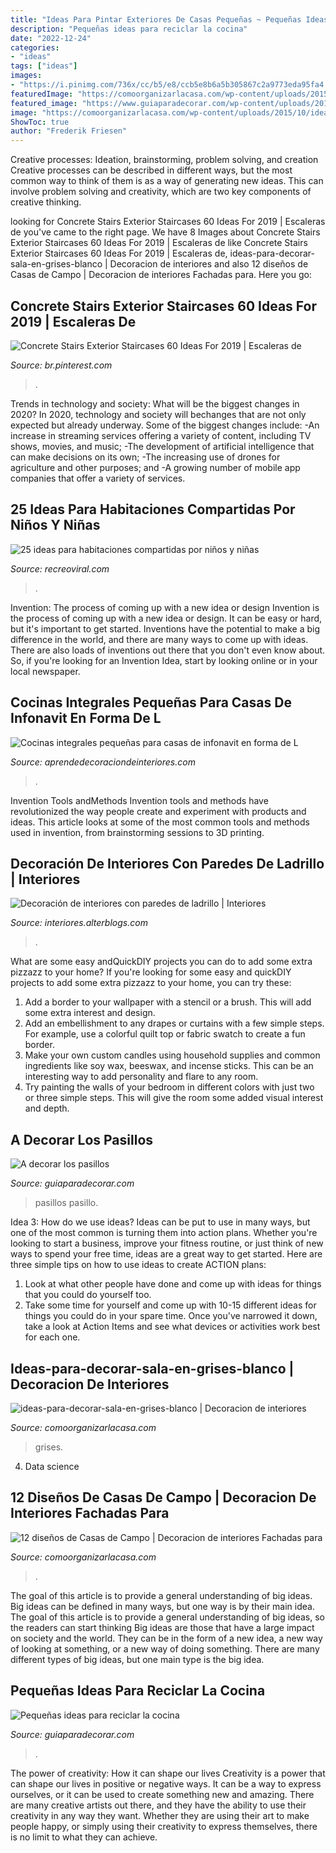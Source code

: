 ```yaml
---
title: "Ideas Para Pintar Exteriores De Casas Pequeñas ~ Pequeñas Ideas Para Reciclar La Cocina"
description: "Pequeñas ideas para reciclar la cocina"
date: "2022-12-24"
categories:
- "ideas"
tags: ["ideas"]
images:
- "https://i.pinimg.com/736x/cc/b5/e8/ccb5e8b6a5b305867c2a9773eda95fa4.jpg"
featuredImage: "https://comoorganizarlacasa.com/wp-content/uploads/2015/10/ideas-para-decorar-sala-en-grises-blanco.jpg"
featured_image: "https://www.guiaparadecorar.com/wp-content/uploads/2013/03/decoracion-de-pasillos-06-480x640.jpg"
image: "https://comoorganizarlacasa.com/wp-content/uploads/2015/10/ideas-para-decorar-sala-en-grises-blanco.jpg"
ShowToc: true
author: "Frederik Friesen"
---
```



Creative processes: Ideation, brainstorming, problem solving, and creation
Creative processes can be described in different ways, but the most common way to think of them is as a way of generating new ideas. This can involve problem solving and creativity, which are two key components of creative thinking.

	

		
looking for Concrete Stairs Exterior Staircases 60 Ideas For 2019 | Escaleras de you've came to the right page. We have 8 Images about Concrete Stairs Exterior Staircases 60 Ideas For 2019 | Escaleras de like Concrete Stairs Exterior Staircases 60 Ideas For 2019 | Escaleras de, ideas-para-decorar-sala-en-grises-blanco | Decoracion de interiores and also 12 diseños de Casas de Campo | Decoracion de interiores Fachadas para. Here you go:
		
    
## Concrete Stairs Exterior Staircases 60 Ideas For 2019 | Escaleras De

<img loading=lazy src="https://i.pinimg.com/736x/cc/b5/e8/ccb5e8b6a5b305867c2a9773eda95fa4.jpg" onerror="this.onerror=null;this.src='https://tse1.mm.bing.net/th?id=OIP.ct0vfozn0yaWeMn0RAJvkAAAAA&amp;pid=15.1';" alt="Concrete Stairs Exterior Staircases 60 Ideas For 2019 | Escaleras de">

_Source: br.pinterest.com_

>. 

	

Trends in technology and society: What will be the biggest changes in 2020?
In 2020, technology and society will bechanges that are not only expected but already underway. 
Some of the biggest changes include: 
-An increase in streaming services offering a variety of content, including TV shows, movies, and music; 
-The development of artificial intelligence that can make decisions on its own; 
-The increasing use of drones for agriculture and other purposes; and 
-A growing number of mobile app companies that offer a variety of services.

    
## 25 Ideas Para Habitaciones Compartidas Por Niños Y Niñas

<img loading=lazy src="https://www.recreoviral.com/wp-content/uploads/2015/10/Creativas-habitaciones-compartidas-por-niños-y-niñas-6.jpg" onerror="this.onerror=null;this.src='https://tse3.mm.bing.net/th?id=OIP.nI4W-43-cF2RM1XwlqPn5gHaFP&amp;pid=15.1';" alt="25 ideas para habitaciones compartidas por niños y niñas">

_Source: recreoviral.com_

>. 

	

Invention: The process of coming up with a new idea or design
Invention is the process of coming up with a new idea or design. It can be easy or hard, but it's important to get started. Inventions have the potential to make a big difference in the world, and there are many ways to come up with ideas. There are also loads of inventions out there that you don't even know about. So, if you're looking for an Invention Idea, start by looking online or in your local newspaper.

    
## Cocinas Integrales Pequeñas Para Casas De Infonavit En Forma De L

<img loading=lazy src="https://aprendedecoraciondeinteriores.com/wp-content/uploads/2019/06/Cocinas-integrales-pequenas-para-casas-de-infonavit-en-forma-de-L-225x300.jpg" onerror="this.onerror=null;this.src='https://tse2.mm.bing.net/th?id=OIP.ILxzKOE618WMeOWwIp_mpgAAAA&amp;pid=15.1';" alt="Cocinas integrales pequeñas para casas de infonavit en forma de L">

_Source: aprendedecoraciondeinteriores.com_

>. 

	

Invention Tools andMethods
Invention tools and methods have revolutionized the way people create and experiment with products and ideas. This article looks at some of the most common tools and methods used in invention, from brainstorming sessions to 3D printing.

    
## Decoración De Interiores Con Paredes De Ladrillo | Interiores

<img loading=lazy src="https://interiores.alterblogs.com/wp-content/uploads/2012/08/dormitorio-paredes-ladrillo.jpg" onerror="this.onerror=null;this.src='https://tse4.mm.bing.net/th?id=OIP.gDGRwzLGWvkWOfHcR-SXhQHaJ4&amp;pid=15.1';" alt="Decoración de interiores con paredes de ladrillo | Interiores">

_Source: interiores.alterblogs.com_

>. 

	

What are some easy andQuickDIY projects you can do to add some extra pizzazz to your home?
If you're looking for some easy and quickDIY projects to add some extra pizzazz to your home, you can try these:
1. Add a border to your wallpaper with a stencil or a brush. This will add some extra interest and design.
2. Add an embellishment to any drapes or curtains with a few simple steps. For example, use a colorful quilt top or fabric swatch to create a fun border.
3. Make your own custom candles using household supplies and common ingredients like soy wax, beeswax, and incense sticks. This can be an interesting way to add personality and flare to any room.
4. Try painting the walls of your bedroom in different colors with just two or three simple steps. This will give the room some added visual interest and depth.

    
## A Decorar Los Pasillos

<img loading=lazy src="https://www.guiaparadecorar.com/wp-content/uploads/2013/03/decoracion-de-pasillos-06-480x640.jpg" onerror="this.onerror=null;this.src='https://tse3.mm.bing.net/th?id=OIP._1B1heHRKiiswFEkoc-_mAHaJ4&amp;pid=15.1';" alt="A decorar los pasillos">

_Source: guiaparadecorar.com_

>pasillos pasillo. 

	

Idea 3: How do we use ideas?
Ideas can be put to use in many ways, but one of the most common is turning them into action plans. Whether you're looking to start a business, improve your fitness routine, or just think of new ways to spend your free time, ideas are a great way to get started. Here are three simple tips on how to use ideas to create ACTION plans:
1. Look at what other people have done and come up with ideas for things that you could do yourself too.
2. Take some time for yourself and come up with 10-15 different ideas for things you could do in your spare time. Once you've narrowed it down, take a look at Action Items and see what devices or activities work best for each one.

    
## Ideas-para-decorar-sala-en-grises-blanco | Decoracion De Interiores

<img loading=lazy src="https://comoorganizarlacasa.com/wp-content/uploads/2015/10/ideas-para-decorar-sala-en-grises-blanco.jpg" onerror="this.onerror=null;this.src='https://tse4.mm.bing.net/th?id=OIP.3tE2WRPZ7BcjVIRHrb7XXgHaLJ&amp;pid=15.1';" alt="ideas-para-decorar-sala-en-grises-blanco | Decoracion de interiores">

_Source: comoorganizarlacasa.com_

>grises. 

	

4. Data science 

    
## 12 Diseños De Casas De Campo | Decoracion De Interiores Fachadas Para

<img loading=lazy src="http://comoorganizarlacasa.com/wp-content/uploads/2017/08/12-ideas-de-casas-de-campo-pequeñas-3.jpg" onerror="this.onerror=null;this.src='https://tse3.mm.bing.net/th?id=OIP.WwffHEBKQVqGBBHnqiyFHAAAAA&amp;pid=15.1';" alt="12 diseños de Casas de Campo | Decoracion de interiores Fachadas para">

_Source: comoorganizarlacasa.com_

>. 

	

The goal of this article is to provide a general understanding of big ideas. Big ideas can be defined in many ways, but one way is by their main idea. The goal of this article is to provide a general understanding of big ideas, so the readers can start thinking
Big ideas are those that have a large impact on society and the world. They can be in the form of a new idea, a new way of looking at something, or a new way of doing something. There are many different types of big ideas, but one main type is the big idea.

    
## Pequeñas Ideas Para Reciclar La Cocina

<img loading=lazy src="https://www.guiaparadecorar.com/wp-content/uploads/2014/09/ideas-para-reciclar-la-cocina-04.jpg" onerror="this.onerror=null;this.src='https://tse3.mm.bing.net/th?id=OIP.Y5_fyGZK_tqH7sI2lGropgHaLE&amp;pid=15.1';" alt="Pequeñas ideas para reciclar la cocina">

_Source: guiaparadecorar.com_

>. 

	

The power of creativity: How it can shape our lives
Creativity is a power that can shape our lives in positive or negative ways. It can be a way to express ourselves, or it can be used to create something new and amazing. There are many creative artists out there, and they have the ability to use their creativity in any way they want. Whether they are using their art to make people happy, or simply using their creativity to express themselves, there is no limit to what they can achieve.


